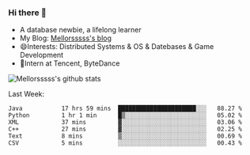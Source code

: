 ### Hi there 👋

- A database newbie, a lifelong learner
- My Blog: [Mellorsssss's blog](https://mellorsssss.com/)
- 😄Interests: Distributed Systems & OS & Datebases & Game Development
- 🤔Intern at Tencent, ByteDance


![Mellorsssss's github stats](https://github-readme-stats.vercel.app/api?username=Mellorsssss&show_icons=true&theme=radical&count_private=true)

<!-- ![Top Langs](https://github-readme-stats.vercel.app/api/top-langs/?username=anuraghazra&hide=javascript,html,typescript,css,glsl) -->

<!--
**Mellorsssss/Mellorsssss** is a ✨ _special_ ✨ repository because its `README.md` (this file) appears on your GitHub profile.

Here are some ideas to get you started:

- 🔭 I’m currently working on ...
- 🌱 I’m currently learning ...
- 👯 I’m looking to collaborate on ...
- 🤔 I’m looking for help with ...
- 💬 Ask me about ...
- 📫 How to reach me: ...
- 😄 Pronouns: ...
- ⚡ Fun fact: ...
-->

Last Week:
<!--START_SECTION:waka-->

```text
Java           17 hrs 59 mins  ██████████████████████░░░   88.27 %
Python         1 hr 1 min      █▒░░░░░░░░░░░░░░░░░░░░░░░   05.02 %
XML            37 mins         ▓░░░░░░░░░░░░░░░░░░░░░░░░   03.06 %
C++            27 mins         ▓░░░░░░░░░░░░░░░░░░░░░░░░   02.25 %
Text           8 mins          ▒░░░░░░░░░░░░░░░░░░░░░░░░   00.69 %
CSV            5 mins          ░░░░░░░░░░░░░░░░░░░░░░░░░   00.43 %
```

<!--END_SECTION:waka-->
